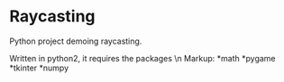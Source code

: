 # Raycasting
Python project demoing raycasting. 

Written in python2, it requires the packages \n
Markup: *math
        *pygame
        *tkinter
        *numpy

